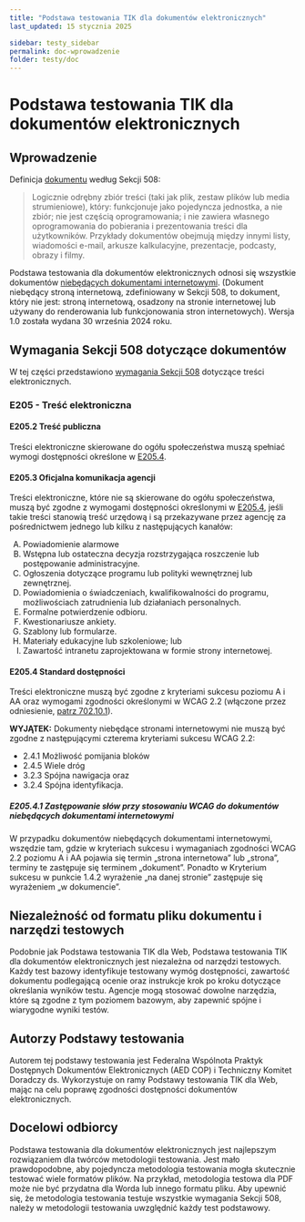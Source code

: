 ```yaml
---
title: "Podstawa testowania TIK dla dokumentów elektronicznych"
last_updated: 15 stycznia 2025

sidebar: testy_sidebar
permalink: doc-wprowadzenie
folder: testy/doc
---
```


# Podstawa testowania TIK dla dokumentów elektronicznych

## Wprowadzenie

Definicja [dokumentu](https://www.access-board.gov/ict/#defDocument) według Sekcji 508:

> Logicznie odrębny zbiór treści (taki jak plik, zestaw plików lub media strumieniowe), który: funkcjonuje jako pojedyncza jednostka, a nie zbiór; nie jest częścią oprogramowania; i nie zawiera własnego oprogramowania do pobierania i prezentowania treści dla użytkowników. Przykłady dokumentów obejmują między innymi listy, wiadomości e-mail, arkusze kalkulacyjne, prezentacje, podcasty, obrazy i filmy.

Podstawa testowania dla dokumentów elektronicznych odnosi się wszystkie dokumentów [niebędących dokumentami internetowymi](https://www.access-board.gov/ict/#defNonWebDocument). (Dokument niebędący stroną internetową, zdefiniowany w Sekcji 508, to dokument, który nie jest: stroną internetową, osadzony na stronie internetowej lub używany do renderowania lub funkcjonowania stron internetowych). Wersja 1.0 została wydana 30 września 2024 roku.

## Wymagania Sekcji 508 dotyczące dokumentów

W tej części przedstawiono [wymagania Sekcji 508](https://www.access-board.gov/ict/#E205-content) dotyczące treści elektronicznych.

### E205 - Treść elektroniczna

#### E205.2 Treść publiczna

Treści elektroniczne skierowane do ogółu społeczeństwa muszą spełniać wymogi dostępności określone w [E205.4](#e2054-standard-dostępności).

#### E205.3 Oficjalna komunikacja agencji

Treści elektroniczne, które nie są skierowane do ogółu społeczeństwa, muszą być zgodne z wymogami dostępności określonymi w [E205.4](#e2054-standard-dostępności), jeśli takie treści stanowią treść urzędową i są przekazywane przez agencję za pośrednictwem jednego lub kilku z następujących kanałów:

<ol type="A">
    <li>Powiadomienie alarmowe</li>
    <li>Wstępna lub ostateczna decyzja rozstrzygająca roszczenie lub postępowanie administracyjne.</li>
    <li>Ogłoszenia dotyczące programu lub polityki wewnętrznej lub zewnętrznej.</li>
    <li>Powiadomienia o świadczeniach, kwalifikowalności do programu, możliwościach zatrudnienia lub działaniach personalnych.</li>
    <li>Formalne potwierdzenie odbioru.</li>
    <li>Kwestionariusze ankiety.</li>
    <li>Szablony lub formularze.</li>
    <li>Materiały edukacyjne lub szkoleniowe; lub</li>
    <li>Zawartość intranetu zaprojektowana w formie strony internetowej.</li>
</ol>

#### E205.4 Standard dostępności

Treści elektroniczne muszą być zgodne z kryteriami sukcesu poziomu A i AA oraz wymogami zgodności określonymi w WCAG 2.2 (włączone przez odniesienie, [patrz 702.10.1](https://www.access-board.gov/ict/#702.10.1)).

**WYJĄTEK:** Dokumenty niebędące stronami internetowymi nie muszą być zgodne z następującymi czterema kryteriami sukcesu WCAG 2.2:

-   2.4.1 Możliwość pomijania bloków
-   2.4.5 Wiele dróg
-   3.2.3 Spójna nawigacja oraz
-   3.2.4 Spójna identyfikacja.

##### E205.4.1 Zastępowanie słów przy stosowaniu WCAG do dokumentów niebędących dokumentami internetowymi

W przypadku dokumentów niebędących dokumentami internetowymi, wszędzie tam, gdzie w kryteriach sukcesu i wymaganiach zgodności WCAG 2.2 poziomu A i AA pojawia się termin „strona internetowa” lub „strona”, terminy te zastępuje się terminem „dokument”. Ponadto w Kryterium sukcesu w punkcie 1.4.2 wyrażenie „na danej stronie” zastępuje się wyrażeniem „w dokumencie”.

## Niezależność od formatu pliku dokumentu i narzędzi testowych

Podobnie jak Podstawa testowania TIK dla Web, Podstawa testowania TIK dla dokumentów elektronicznych jest niezależna od narzędzi testowych. Każdy test bazowy identyfikuje testowany wymóg dostępności, zawartość dokumentu podlegającą ocenie oraz instrukcje krok po kroku dotyczące określania wyników testu. Agencje mogą stosować dowolne narzędzia, które są zgodne z tym poziomem bazowym, aby zapewnić spójne i wiarygodne wyniki testów.

## Autorzy Podstawy testowania

Autorem tej podstawy testowania jest Federalna Wspólnota Praktyk Dostępnych Dokumentów Elektronicznych (AED COP) i Techniczny Komitet Doradczy ds. Wykorzystuje on ramy Podstawy testowania TIK dla Web, mając na celu poprawę zgodności dostępności dokumentów elektronicznych.

## Docelowi odbiorcy
Podstawa testowania dla dokumentów elektronicznych  jest najlepszym rozwiązaniem dla twórców metodologii testowania. Jest mało prawdopodobne, aby pojedyncza metodologia testowania mogła skutecznie testować wiele formatów plików. Na przykład, metodologia testowa dla PDF może nie być przydatna dla Worda lub innego formatu pliku. Aby upewnić się, że metodologia testowania testuje wszystkie wymagania Sekcji 508, należy w metodologii testowania uwzględnić każdy test podstawowy. 

